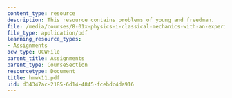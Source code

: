 ```yaml
---
content_type: resource
description: This resource contains problems of young and freedman.
file: /media/courses/8-01x-physics-i-classical-mechanics-with-an-experimental-focus-fall-2002/d34347ac21856d144845fcebdc4da916_hmwk11.pdf
file_type: application/pdf
learning_resource_types:
- Assignments
ocw_type: OCWFile
parent_title: Assignments
parent_type: CourseSection
resourcetype: Document
title: hmwk11.pdf
uid: d34347ac-2185-6d14-4845-fcebdc4da916
---
```

